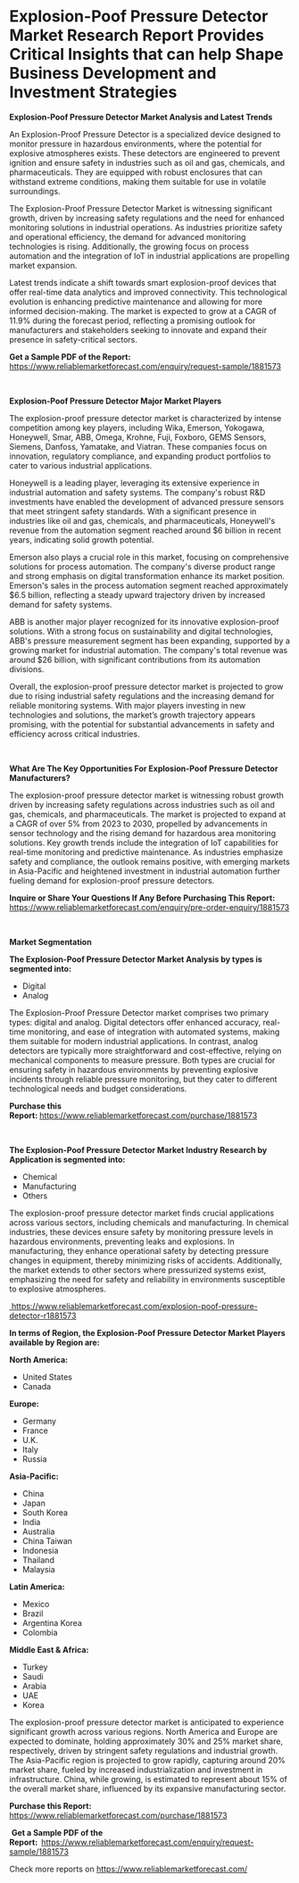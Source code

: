 <p><h1>Explosion-Poof Pressure Detector Market Research Report Provides Critical Insights that can help Shape Business Development and Investment Strategies</h1></p><p><strong>Explosion-Poof Pressure Detector Market Analysis and Latest Trends</strong></p>
<p><p>An Explosion-Proof Pressure Detector is a specialized device designed to monitor pressure in hazardous environments, where the potential for explosive atmospheres exists. These detectors are engineered to prevent ignition and ensure safety in industries such as oil and gas, chemicals, and pharmaceuticals. They are equipped with robust enclosures that can withstand extreme conditions, making them suitable for use in volatile surroundings.</p><p>The Explosion-Proof Pressure Detector Market is witnessing significant growth, driven by increasing safety regulations and the need for enhanced monitoring solutions in industrial operations. As industries prioritize safety and operational efficiency, the demand for advanced monitoring technologies is rising. Additionally, the growing focus on process automation and the integration of IoT in industrial applications are propelling market expansion. </p><p>Latest trends indicate a shift towards smart explosion-proof devices that offer real-time data analytics and improved connectivity. This technological evolution is enhancing predictive maintenance and allowing for more informed decision-making. The market is expected to grow at a CAGR of 11.9% during the forecast period, reflecting a promising outlook for manufacturers and stakeholders seeking to innovate and expand their presence in safety-critical sectors.</p></p>
<p><strong>Get a Sample PDF of the Report:&nbsp;</strong> <a href="https://www.reliablemarketforecast.com/enquiry/request-sample/1881573?utm_campaign=2760&utm_medium=2&utm_source=Github&utm_content=ia&utm_term=01032025&utm_id=explosion-poof-pressure-detector">https://www.reliablemarketforecast.com/enquiry/request-sample/1881573</a></p>
<p>&nbsp;</p>
<p><strong>Explosion-Poof Pressure Detector Major Market Players</strong></p>
<p><p>The explosion-proof pressure detector market is characterized by intense competition among key players, including Wika, Emerson, Yokogawa, Honeywell, Smar, ABB, Omega, Krohne, Fuji, Foxboro, GEMS Sensors, Siemens, Danfoss, Yamatake, and Viatran. These companies focus on innovation, regulatory compliance, and expanding product portfolios to cater to various industrial applications.</p><p>Honeywell is a leading player, leveraging its extensive experience in industrial automation and safety systems. The company's robust R&D investments have enabled the development of advanced pressure sensors that meet stringent safety standards. With a significant presence in industries like oil and gas, chemicals, and pharmaceuticals, Honeywell's revenue from the automation segment reached around $6 billion in recent years, indicating solid growth potential.</p><p>Emerson also plays a crucial role in this market, focusing on comprehensive solutions for process automation. The company's diverse product range and strong emphasis on digital transformation enhance its market position. Emerson's sales in the process automation segment reached approximately $6.5 billion, reflecting a steady upward trajectory driven by increased demand for safety systems.</p><p>ABB is another major player recognized for its innovative explosion-proof solutions. With a strong focus on sustainability and digital technologies, ABB's pressure measurement segment has been expanding, supported by a growing market for industrial automation. The company's total revenue was around $26 billion, with significant contributions from its automation divisions.</p><p>Overall, the explosion-proof pressure detector market is projected to grow due to rising industrial safety regulations and the increasing demand for reliable monitoring systems. With major players investing in new technologies and solutions, the market’s growth trajectory appears promising, with the potential for substantial advancements in safety and efficiency across critical industries.</p></p>
<p>&nbsp;</p>
<p><strong>What Are The Key Opportunities For Explosion-Poof Pressure Detector Manufacturers?</strong></p>
<p><p>The explosion-proof pressure detector market is witnessing robust growth driven by increasing safety regulations across industries such as oil and gas, chemicals, and pharmaceuticals. The market is projected to expand at a CAGR of over 5% from 2023 to 2030, propelled by advancements in sensor technology and the rising demand for hazardous area monitoring solutions. Key growth trends include the integration of IoT capabilities for real-time monitoring and predictive maintenance. As industries emphasize safety and compliance, the outlook remains positive, with emerging markets in Asia-Pacific and heightened investment in industrial automation further fueling demand for explosion-proof pressure detectors.</p></p>
<p><strong>Inquire or Share Your Questions If Any Before Purchasing This Report:</strong> <a href="https://www.reliablemarketforecast.com/enquiry/pre-order-enquiry/1881573?utm_campaign=2760&utm_medium=2&utm_source=Github&utm_content=ia&utm_term=01032025&utm_id=explosion-poof-pressure-detector">https://www.reliablemarketforecast.com/enquiry/pre-order-enquiry/1881573</a></p>
<p>&nbsp;</p>
<p><strong>Market Segmentation</strong></p>
<p><strong>The Explosion-Poof Pressure Detector Market Analysis by types is segmented into:</strong></p>
<p><ul><li>Digital</li><li>Analog</li></ul></p>
<p><p>The Explosion-Proof Pressure Detector market comprises two primary types: digital and analog. Digital detectors offer enhanced accuracy, real-time monitoring, and ease of integration with automated systems, making them suitable for modern industrial applications. In contrast, analog detectors are typically more straightforward and cost-effective, relying on mechanical components to measure pressure. Both types are crucial for ensuring safety in hazardous environments by preventing explosive incidents through reliable pressure monitoring, but they cater to different technological needs and budget considerations.</p></p>
<p><strong>Purchase this Report:&nbsp;</strong><a href="https://www.reliablemarketforecast.com/purchase/1881573?utm_campaign=2760&utm_medium=2&utm_source=Github&utm_content=ia&utm_term=01032025&utm_id=explosion-poof-pressure-detector">https://www.reliablemarketforecast.com/purchase/1881573</a></p>
<p>&nbsp;</p>
<p><strong>The Explosion-Poof Pressure Detector Market Industry Research by Application is segmented into:</strong></p>
<p><ul><li>Chemical</li><li>Manufacturing</li><li>Others</li></ul></p>
<p><p>The explosion-proof pressure detector market finds crucial applications across various sectors, including chemicals and manufacturing. In chemical industries, these devices ensure safety by monitoring pressure levels in hazardous environments, preventing leaks and explosions. In manufacturing, they enhance operational safety by detecting pressure changes in equipment, thereby minimizing risks of accidents. Additionally, the market extends to other sectors where pressurized systems exist, emphasizing the need for safety and reliability in environments susceptible to explosive atmospheres.</p></p>
<p><a href="https://www.reliablemarketforecast.com/explosion-poof-pressure-detector-r1881573?utm_campaign=2760&utm_medium=2&utm_source=Github&utm_content=ia&utm_term=01032025&utm_id=explosion-poof-pressure-detector">&nbsp;https://www.reliablemarketforecast.com/explosion-poof-pressure-detector-r1881573</a></p>
<p><strong>In terms of Region, the Explosion-Poof Pressure Detector Market Players available by Region are:</strong></p>
<p>
    <p> <strong> North America: </strong>
        <ul>
            <li>United States</li>
            <li>Canada</li>
        </ul>
        </p> 
    <p> <strong> Europe: </strong>
        <ul>
            <li>Germany</li>
            <li>France</li>
            <li>U.K.</li>
            <li>Italy</li>
            <li>Russia</li>
        </ul>
        </p> 
    <p> <strong> Asia-Pacific: </strong>
        <ul>
            <li>China</li>
            <li>Japan</li>
            <li>South Korea</li>
            <li>India</li>
            <li>Australia</li>
            <li>China Taiwan</li>
            <li>Indonesia</li>
            <li>Thailand</li>
            <li>Malaysia</li>
        </ul>
        </p> 
    <p> <strong> Latin America: </strong>
        <ul>
            <li>Mexico</li>
            <li>Brazil</li>
            <li>Argentina Korea</li>
            <li>Colombia</li>
        </ul>
        </p> 
    <p> <strong> Middle East & Africa: </strong>
        <ul>
            <li>Turkey</li>
            <li>Saudi</li>
            <li>Arabia</li>
            <li>UAE</li>
            <li>Korea</li>
        </ul>
    </p>
    </p>
<p><p>The explosion-proof pressure detector market is anticipated to experience significant growth across various regions. North America and Europe are expected to dominate, holding approximately 30% and 25% market share, respectively, driven by stringent safety regulations and industrial growth. The Asia-Pacific region is projected to grow rapidly, capturing around 20% market share, fueled by increased industrialization and investment in infrastructure. China, while growing, is estimated to represent about 15% of the overall market share, influenced by its expansive manufacturing sector.</p></p>
<p><strong>Purchase this Report: </strong><a href="https://www.reliablemarketforecast.com/purchase/1881573?utm_campaign=2760&utm_medium=2&utm_source=Github&utm_content=ia&utm_term=01032025&utm_id=explosion-poof-pressure-detector">https://www.reliablemarketforecast.com/purchase/1881573</a></p>
<p>&nbsp;<strong>Get a Sample PDF of the Report:&nbsp;&nbsp;</strong><a href="https://www.reliablemarketforecast.com/enquiry/request-sample/1881573?utm_campaign=2760&utm_medium=2&utm_source=Github&utm_content=ia&utm_term=01032025&utm_id=explosion-poof-pressure-detector">https://www.reliablemarketforecast.com/enquiry/request-sample/1881573</a></p>
<p><strong></strong></p>
<p>Check more reports on <a href="https://www.reliablemarketforecast.com/?utm_campaign=2760&utm_medium=2&utm_source=Github&utm_content=ia&utm_term=01032025&utm_id=explosion-poof-pressure-detector">https://www.reliablemarketforecast.com/</a></p>